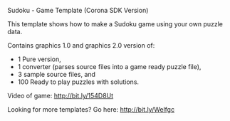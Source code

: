 Sudoku - Game Template (Corona SDK Version)

This template shows how to make a Sudoku game using your own puzzle data. 


Contains graphics 1.0 and graphics 2.0 version of:
- 1 Pure version,
- 1 converter (parses source files into a game ready puzzle file),
- 3 sample source files, and 
- 100 Ready to play puzzles with solutions.

Video of game: http://bit.ly/154D8Ut

Looking for more templates? Go here: http://bit.ly/Welfgc

